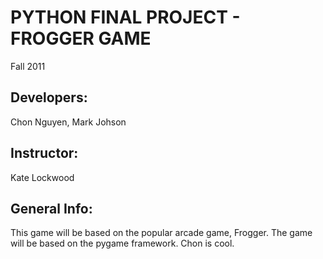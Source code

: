 PYTHON FINAL PROJECT - FROGGER GAME
======
Fall 2011

Developers:
-----------
Chon Nguyen, Mark Johson

Instructor:
-----------
Kate Lockwood

General Info:
-------------
This game will be based on the popular arcade game, Frogger.
The game will be based on the pygame framework.
Chon is cool.

